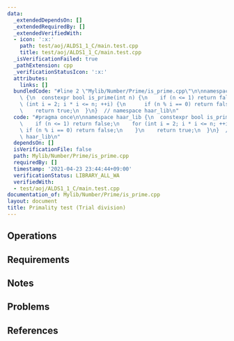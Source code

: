 ```yaml
---
data:
  _extendedDependsOn: []
  _extendedRequiredBy: []
  _extendedVerifiedWith:
  - icon: ':x:'
    path: test/aoj/ALDS1_1_C/main.test.cpp
    title: test/aoj/ALDS1_1_C/main.test.cpp
  _isVerificationFailed: true
  _pathExtension: cpp
  _verificationStatusIcon: ':x:'
  attributes:
    links: []
  bundledCode: "#line 2 \"Mylib/Number/Prime/is_prime.cpp\"\n\nnamespace haar_lib\
    \ {\n  constexpr bool is_prime(int n) {\n    if (n <= 1) return false;\n    for\
    \ (int i = 2; i * i <= n; ++i) {\n      if (n % i == 0) return false;\n    }\n\
    \    return true;\n  }\n}  // namespace haar_lib\n"
  code: "#pragma once\n\nnamespace haar_lib {\n  constexpr bool is_prime(int n) {\n\
    \    if (n <= 1) return false;\n    for (int i = 2; i * i <= n; ++i) {\n     \
    \ if (n % i == 0) return false;\n    }\n    return true;\n  }\n}  // namespace\
    \ haar_lib\n"
  dependsOn: []
  isVerificationFile: false
  path: Mylib/Number/Prime/is_prime.cpp
  requiredBy: []
  timestamp: '2021-04-23 23:44:44+09:00'
  verificationStatus: LIBRARY_ALL_WA
  verifiedWith:
  - test/aoj/ALDS1_1_C/main.test.cpp
documentation_of: Mylib/Number/Prime/is_prime.cpp
layout: document
title: Primality test (Trial division)
---
```


## Operations

## Requirements

## Notes

## Problems

## References
